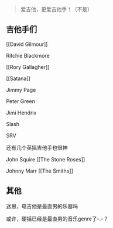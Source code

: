 > 爱吉他，更爱吉他手！（不是）

## 吉他手们

[[David Gilmour]]

Ritchie Blackmore

[[Rory Gallagher]]

[[Satana]]

Jimmy Page

Peter Green

Jimi Hendrix

Slash

SRV

还有几个英摇吉他手也很神

John Squire [[The Stone Roses]]

Johnny Marr [[The Smiths]]





## 其他

迷思，电吉他是最直男的乐器吗

或许，硬摇已经是最直男的音乐genre了-.-？